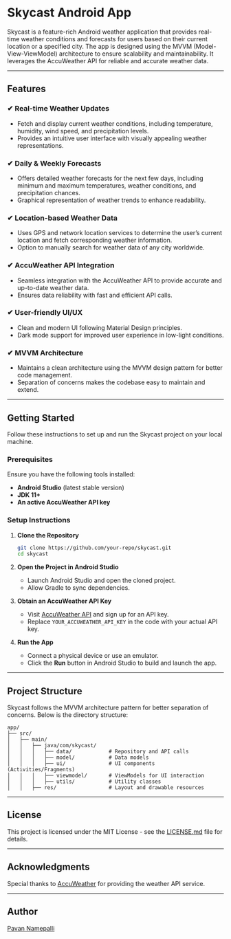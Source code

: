 # Skycast Android App

Skycast is a feature-rich Android weather application that provides real-time weather conditions and forecasts for users based on their current location or a specified city. The app is designed using the MVVM (Model-View-ViewModel) architecture to ensure scalability and maintainability. It leverages the AccuWeather API for reliable and accurate weather data.

---

## Features

### ✔ Real-time Weather Updates
- Fetch and display current weather conditions, including temperature, humidity, wind speed, and precipitation levels.
- Provides an intuitive user interface with visually appealing weather representations.

### ✔ Daily & Weekly Forecasts
- Offers detailed weather forecasts for the next few days, including minimum and maximum temperatures, weather conditions, and precipitation chances.
- Graphical representation of weather trends to enhance readability.

### ✔ Location-based Weather Data
- Uses GPS and network location services to determine the user’s current location and fetch corresponding weather information.
- Option to manually search for weather data of any city worldwide.

### ✔ AccuWeather API Integration
- Seamless integration with the AccuWeather API to provide accurate and up-to-date weather data.
- Ensures data reliability with fast and efficient API calls.

### ✔ User-friendly UI/UX
- Clean and modern UI following Material Design principles.
- Dark mode support for improved user experience in low-light conditions.

### ✔ MVVM Architecture
- Maintains a clean architecture using the MVVM design pattern for better code management.
- Separation of concerns makes the codebase easy to maintain and extend.

---

## Getting Started

Follow these instructions to set up and run the Skycast project on your local machine.

### Prerequisites
Ensure you have the following tools installed:
- **Android Studio** (latest stable version)
- **JDK 11+**
- **An active AccuWeather API key**

### Setup Instructions
1. **Clone the Repository**
   ```sh
   git clone https://github.com/your-repo/skycast.git
   cd skycast
   ```
2. **Open the Project in Android Studio**
   - Launch Android Studio and open the cloned project.
   - Allow Gradle to sync dependencies.

3. **Obtain an AccuWeather API Key**
   - Visit [AccuWeather API](https://developer.accuweather.com/) and sign up for an API key.
   - Replace `YOUR_ACCUWEATHER_API_KEY` in the code with your actual API key.

4. **Run the App**
   - Connect a physical device or use an emulator.
   - Click the **Run** button in Android Studio to build and launch the app.

---

## Project Structure
Skycast follows the MVVM architecture pattern for better separation of concerns. Below is the directory structure:
```
app/
├── src/
│   ├── main/
│   │   ├── java/com/skycast/
│   │   │   ├── data/            # Repository and API calls
│   │   │   ├── model/           # Data models
│   │   │   ├── ui/              # UI components (Activities/Fragments)
│   │   │   ├── viewmodel/       # ViewModels for UI interaction
│   │   │   ├── utils/           # Utility classes
│   │   ├── res/                 # Layout and drawable resources
```
---

## License
This project is licensed under the MIT License - see the [LICENSE.md](LICENSE.md) file for details.

---

## Acknowledgments
Special thanks to [AccuWeather](https://developer.accuweather.com/) for providing the weather API service.

---

## Author
[Pavan Namepalli](https://www.linkedin.com/in/pavan-namepalli/)

